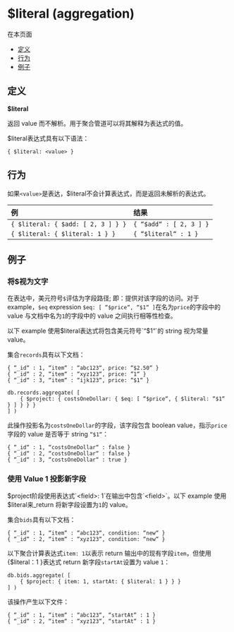 # $literal \(aggregation\)

在本页面

* [定义](literal-aggregation.md#definition)
* [行为](literal-aggregation.md#behavior)
* [例子](literal-aggregation.md#example)

## 定义

**$literal**

返回 value 而不解析。用于聚合管道可以将其解释为表达式的值。

$literal表达式具有以下语法：

```text
{ $literal: <value> }
```

## 行为

如果`<value>`是表达，$literal不会计算表达式，而是返回未解析的表达式。

| 例 | 结果 |
| :--- | :--- |
| `{ $literal: { $add: [ 2, 3 ] } }` | `{ “$add“ : [ 2, 3 ] }` |
| `{ $literal: { $literal: 1 } }` | `{ “$literal“ : 1 }` |

## 例子

### 将$视为文字

在表达中，美元符号`$`评估为字段路径; 即：提供对该字段的访问。对于 example，`$eq` expression `$eq: [ “$price“, “$1“ ]`在名为`price`的字段中的 value 与文档中名为`1`的字段中的 value 之间执行相等性检查。

以下 example 使用$literal表达式将包含美元符号`“$1“`的 string 视为常量 value。

集合`records`具有以下文档：

```text
{ “_id“ : 1, “item“ : “abc123“, price: “$2.50“ }
{ “_id“ : 2, “item“ : “xyz123“, price: “1“ }
{ “_id“ : 3, “item“ : “ijk123“, price: “$1“ }
```

```text
db.records.aggregate( [
    { $project: { costsOneDollar: { $eq: [ “$price“, { $literal: “$1“ } ] } } }
] )
```

此操作投影名为`costsOneDollar`的字段，该字段包含 boolean value，指示`price`字段的 value 是否等于 string `“$1“`：

```text
{ “_id“ : 1, “costsOneDollar“ : false }
{ “_id“ : 2, “costsOneDollar“ : false }
{ “_id“ : 3, “costsOneDollar“ : true }
```

### 使用 Value 1 投影新字段

$project阶段使用表达式`<field>: 1`在输出中包含`<field>`。以下 example 使用$literal来\_return 将新字段设置为`1`的 value。

集合`bids`具有以下文档：

```text
{ “_id“ : 1, “item“ : “abc123“, condition: “new“ }
{ “_id“ : 2, “item“ : “xyz123“, condition: “new“ }
```

以下聚合计算表达式`item: 1`以表示 return 输出中的现有字段`item`，但使用{$literal：1 }表达式 return 新字段`startAt`设置为 value `1`：

```text
db.bids.aggregate( [
    { $project: { item: 1, startAt: { $literal: 1 } } }
] )
```

该操作产生以下文件：

```text
{ “_id“ : 1, “item“ : “abc123“, “startAt“ : 1 }
{ “_id“ : 2, “item“ : “xyz123“, “startAt“ : 1 }
```

